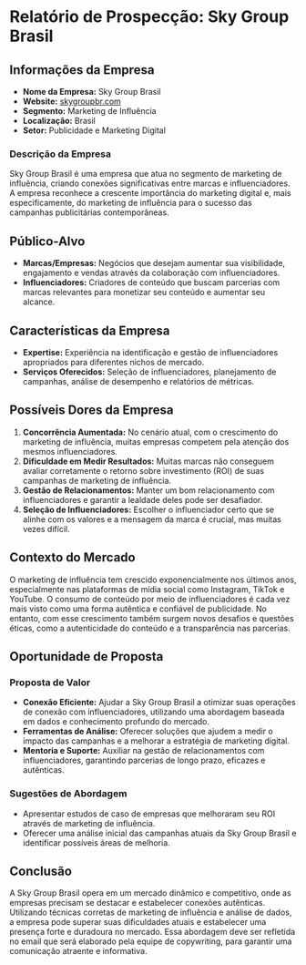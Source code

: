 # Relatório de Prospecção: Sky Group Brasil

## Informações da Empresa
- **Nome da Empresa:** Sky Group Brasil
- **Website:** [skygroupbr.com](http://www.skygroupbr.com)
- **Segmento:** Marketing de Influência
- **Localização:** Brasil
- **Setor:** Publicidade e Marketing Digital

### Descrição da Empresa
Sky Group Brasil é uma empresa que atua no segmento de marketing de influência, criando conexões significativas entre marcas e influenciadores. A empresa reconhece a crescente importância do marketing digital e, mais especificamente, do marketing de influência para o sucesso das campanhas publicitárias contemporâneas.

## Público-Alvo
- **Marcas/Empresas:** Negócios que desejam aumentar sua visibilidade, engajamento e vendas através da colaboração com influenciadores.
- **Influenciadores:** Criadores de conteúdo que buscam parcerias com marcas relevantes para monetizar seu conteúdo e aumentar seu alcance.

## Características da Empresa
- **Expertise:** Experiência na identificação e gestão de influenciadores apropriados para diferentes nichos de mercado.
- **Serviços Oferecidos:** Seleção de influenciadores, planejamento de campanhas, análise de desempenho e relatórios de métricas.
  
## Possíveis Dores da Empresa
1. **Concorrência Aumentada:** No cenário atual, com o crescimento do marketing de influência, muitas empresas competem pela atenção dos mesmos influenciadores.
2. **Dificuldade em Medir Resultados:** Muitas marcas não conseguem avaliar corretamente o retorno sobre investimento (ROI) de suas campanhas de marketing de influência.
3. **Gestão de Relacionamentos:** Manter um bom relacionamento com influenciadores e garantir a lealdade deles pode ser desafiador.
4. **Seleção de Influenciadores:** Escolher o influenciador certo que se alinhe com os valores e a mensagem da marca é crucial, mas muitas vezes difícil.

## Contexto do Mercado
O marketing de influência tem crescido exponencialmente nos últimos anos, especialmente nas plataformas de mídia social como Instagram, TikTok e YouTube. O consumo de conteúdo por meio de influenciadores é cada vez mais visto como uma forma autêntica e confiável de publicidade. No entanto, com esse crescimento também surgem novos desafios e questões éticas, como a autenticidade do conteúdo e a transparência nas parcerias.

## Oportunidade de Proposta
### Proposta de Valor
- **Conexão Eficiente:** Ajudar a Sky Group Brasil a otimizar suas operações de conexão com influenciadores, utilizando uma abordagem baseada em dados e conhecimento profundo do mercado.
- **Ferramentas de Análise:** Oferecer soluções que ajudem a medir o impacto das campanhas e a melhorar a estratégia de marketing digital.
- **Mentoria e Suporte:** Auxiliar na gestão de relacionamentos com influenciadores, garantindo parcerias de longo prazo, eficazes e autênticas.

### Sugestões de Abordagem
- Apresentar estudos de caso de empresas que melhoraram seu ROI através de marketing de influência.
- Oferecer uma análise inicial das campanhas atuais da Sky Group Brasil e identificar possíveis áreas de melhoria.

## Conclusão
A Sky Group Brasil opera em um mercado dinâmico e competitivo, onde as empresas precisam se destacar e estabelecer conexões autênticas. Utilizando técnicas corretas de marketing de influência e análise de dados, a empresa pode superar suas dificuldades atuais e estabelecer uma presença forte e duradoura no mercado. Essa abordagem deve ser refletida no email que será elaborado pela equipe de copywriting, para garantir uma comunicação atraente e informativa.